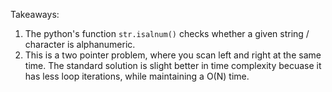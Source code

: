 Takeaways:

1. The python's function `str.isalnum()` checks whether a given string / character is alphanumeric.
2. This is a two pointer problem, where you scan left and right at the same time. The standard solution is slight better in time complexity becuase it has less loop iterations, while maintaining a O(N) time.
